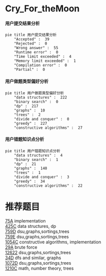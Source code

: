 # Cry_For_theMoon

<!-- tabs:start -->



#### **用户提交结果分析**

```mermaid
pie title 用户提交结果分析
    "Accepted" :  39
    "Rejected" :  0
    "Wrong answer" :  55
    "Runtime error" :  0
    "Time limit exceeded" :  4
    "Memory limit exceeded" :  1
    "Compilation error" :  0
    "Partial" :  0
```

#### **用户做题类型偏好分析**

```mermaid
pie title 用户做题类型偏好分析
    "data structures" :  222
    "binary search" :  0
    "dp" :  217
    "graphs" :  10
    "trees" :  2
    "divide and conquer" :  0
    "greedy" :  227
    "constructive algorithms" :  27
```
#### **用户错题知识点分析**

```mermaid
pie title 用户错题知识点分析
    "data structures" :  4
    "binary search" :  1
    "dp" :  21
    "graphs" :  140
    "trees" :  1
    "divide and conquer" :  3
    "greedy" :  34
    "constructive algorithms" :  22
```



<!-- tabs:end -->
# 推荐题目
[75A](https://codeforces.com/contest/75/problem/A)		implementation		  
[425C](https://codeforces.com/contest/425/problem/C)		data structures,
                        dp		  
[759D](https://codeforces.com/contest/759/problem/D)		dsu,graphs,sortings,trees		  
[759E](https://codeforces.com/contest/759/problem/E)		dsu,graphs,sortings,trees		  
[1054C](https://codeforces.com/contest/1054/problem/C)		constructive algorithms,
                        implementation		  
[29A](https://codeforces.com/contest/29/problem/A)		brute force		  
[12622](https://codeforces.com/contest/1262/problem/2)		dsu,graphs,sortings,trees		  
[34D](https://codeforces.com/contest/34/problem/D)		dfs and similar,
                        graphs		  
[1072D](https://codeforces.com/contest/1072/problem/D)		dsu,graphs,sortings,trees		  
[1210C](https://codeforces.com/contest/1210/problem/C)		math,
                        number theory,
                        trees		  
